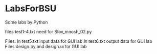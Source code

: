 # LabsForBSU
Some labs by Python

files test1-4.txt need for Slov_mnosh_02.py

Files:
In test5.txt input data for GUI lab
In test6.txt output data for GUI lab
Files design.py and design.ui for GUI lab
